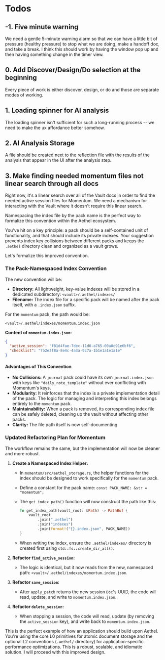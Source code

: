 # Todos

## -1. Five minute warning

We need a gentle 5-minute warning alarm so that we can have a little bit of pressure (healthy pressure) to stop what we are doing, make a handoff doc, and take a break. I think this should work by having the window pop up and then having something change in the timer view.

## 0. Add Discover/Design/Do selection at the beginning

Every piece of work is either discover, design, or do and those are separate modes of working.

## 1. Loading spinner for AI analysis

The loading spinner isn't sufficient for such a long-running process -- we need to make the ux affordance better somehow.

## 2. AI Analysis Storage

A file should be created next to the reflection file with the results of the analysis that appear in the UI after the analysis step.

## 3. Make finding needed momentum files not linear search through all docs

Right now, it's a linear search over all of the Vault docs in order to find the needed active session files for Momentum. We need a mechanism for interacting with the Vault where it doesn't require this linear search.

Namespacing the index file by the pack name is the perfect way to formalize this convention within the Aethel ecosystem.

You've hit on a key principle: a pack should be a self-contained unit of functionality, and that should include its private indexes. Your suggestion prevents index key collisions between different packs and keeps the `.aethel` directory clean and organized as a vault grows.

Let's formalize this improved convention.

### The Pack-Namespaced Index Convention

The new convention will be:

- **Directory:** All lightweight, key-value indexes will be stored in a dedicated subdirectory: `<vault>/.aethel/indexes/`
- **Filename:** The index file for a specific pack will be named after the pack itself, with a `.index.json` suffix.

For the `momentum` pack, the path would be:

`<vault>/.aethel/indexes/momentum.index.json`

**Content of `momentum.index.json`:**

```json
{
  "active_session": "f81d4fae-7dec-11d0-a765-00a0c91e6bf6",
  "checklist": "7b2e3f8a-8e4c-4a3a-9c7a-1b1e1a1e1a1e"
}
```

#### Advantages of This Convention

- **No Collisions:** A `journal` pack could have its own `journal.index.json` with keys like `"daily_note_template"` without ever conflicting with Momentum's keys.
- **Modularity:** It reinforces that the index is a private implementation detail of the pack. The logic for managing and interpreting this index belongs entirely to the `momentum` pack.
- **Maintainability:** When a pack is removed, its corresponding index file can be safely deleted, cleaning up the vault without affecting other packs.
- **Clarity:** The file path itself is now self-documenting.

### Updated Refactoring Plan for Momentum

The workflow remains the same, but the implementation will now be cleaner and more robust.

1. **Create a Namespaced Index Helper:**
   - In `momentum/src/aethel_storage.rs`, the helper functions for the index should be designed to work specifically for the `momentum` pack.
   - Define a constant for the pack name: `const PACK_NAME: &str = "momentum";`
   - The `get_index_path()` function will now construct the path like this:

     ```rust
     fn get_index_path(vault_root: &Path) -> PathBuf {
         vault_root
             .join(".aethel")
             .join("indexes")
             .join(format!("{}.index.json", PACK_NAME))
     }
     ```

   - When writing the index, ensure the `.aethel/indexes/` directory is created first using `std::fs::create_dir_all()`.

2. **Refactor `find_active_session`:**
   - The logic is identical, but it now reads from the new, namespaced path: `<vault>/.aethel/indexes/momentum.index.json`.

3. **Refactor `save_session`:**
   - After `apply_patch` returns the new session `Doc`'s UUID, the code will read, update, and write to `momentum.index.json`.

4. **Refactor `delete_session`:**
   - When stopping a session, the code will read, update (by removing the `active_session` key), and write back to `momentum.index.json`.

This is the perfect example of how an application should build upon Aethel. You're using the core L0 primitives for atomic document storage and the optional L2 conventions (`.aethel/` directory) for application-specific performance optimizations. This is a robust, scalable, and idiomatic solution. I will proceed with this improved design.
